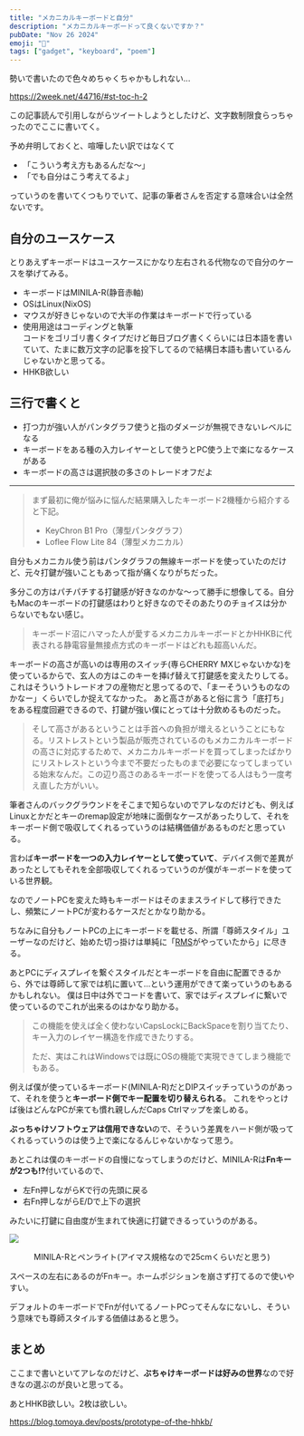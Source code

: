 ```yaml
---
title: "メカニカルキーボードと自分"
description: "メカニカルキーボードって良くないですか？"
pubDate: "Nov 26 2024"
emoji: "🦊"
tags: ["gadget", "keyboard", "poem"]
---
```


勢いで書いたので色々めちゃくちゃかもしれない...

https://2week.net/44716/#st-toc-h-2

この記事読んで引用しながらツイートしようとしたけど、文字数制限食らっちゃったのでここに書いてく。

予め弁明しておくと、喧嘩したい訳ではなくて

- 「こういう考え方もあるんだな～」
- 「でも自分はこう考えてるよ」

っていうのを書いてくつもりでいて、記事の筆者さんを否定する意味合いは全然ないです。

## 自分のユースケース

とりあえずキーボードはユースケースにかなり左右される代物なので自分のケースを挙げてみる。

- キーボードはMINILA-R(静音赤軸)
- OSはLinux(NixOS)
- マウスが好きじゃないので大半の作業はキーボードで行っている
- 使用用途はコーディングと執筆\
  コードをゴリゴリ書くタイプだけど毎日ブログ書くくらいには日本語を書いていて、たまに数万文字の記事を投下してるので結構日本語も書いているんじゃないかと思ってる。
- HHKB欲しい

## 三行で書くと

- 打つ力が強い人がパンタグラフ使うと指のダメージが無視できないレベルになる
- キーボードをある種の入力レイヤーとして使うとPC使う上で楽になるケースがある
- キーボードの高さは選択肢の多さのトレードオフだよ

---

> まず最初に俺が悩みに悩んだ結果購入したキーボード2機種から紹介すると下記。
>
> - KeyChron B1 Pro（薄型パンタグラフ）
> - Loflee Flow Lite 84（薄型メカニカル）

自分もメカニカル使う前はパンタグラフの無線キーボードを使っていたのだけど、元々打鍵が強いこともあって指が痛くなりがちだった。

多分この方はパチパチする打鍵感が好きなのかな～って勝手に想像してる。自分もMacのキーボードの打鍵感はわりと好きなのでそのあたりのチョイスは分からないでもない感じ。

> キーボード沼にハマった人が愛するメカニカルキーボードとかHHKBに代表される静電容量無接点方式のキーボードはどれも超高いんだ。

キーボードの高さが高いのは専用のスイッチ(専らCHERRY
MXじゃないかな)を使っているからで、玄人の方はこのキーを挿げ替えて打鍵感を変えたりしてる。
これはそういうトレードオフの産物だと思ってるので、「まーそういうものなのかなー」くらいでしか捉えてなかった。
あと高さがあると俗に言う「底打ち」をある程度回避できるので、打鍵が強い僕にとっては十分飲めるものだった。

> そして高さがあるということは手首への負担が増えるということにもなる。リストレストという製品が販売されているのもメカニカルキーボードの高さに対応するためで、メカニカルキーボードを買ってしまったばかりにリストレストという今まで不要だったものまで必要になってしまっている始末なんだ。この辺り高さのあるキーボードを使ってる人はもう一度考え直した方がいい。

筆者さんのバックグラウンドをそこまで知らないのでアレなのだけども、例えばLinuxとかだとキーのremap設定が地味に面倒なケースがあったりして、それをキーボード側で吸収してくれるっていうのは結構価値があるものだと思っている。

言わば**キーボードを一つの入力レイヤーとして使っていて**、デバイス側で差異があったとしてもそれを全部吸収してくれるっていうのが僕がキーボードを使っている世界観。

なのでノートPCを変えた時もキーボードはそのままスライドして移行できたし、頻繁にノートPCが変わるケースだとかなり助かる。

ちなみに自分もノートPCの上にキーボードを載せる、所謂「尊師スタイル」ユーザーなのだけど、始めた切っ掛けは単純に「[RMS](https://ja.wikipedia.org/wiki/%E3%83%AA%E3%83%81%E3%83%A3%E3%83%BC%E3%83%89%E3%83%BB%E3%82%B9%E3%83%88%E3%83%BC%E3%83%AB%E3%83%9E%E3%83%B3)がやっていたから」に尽きる。

あとPCにディスプレイを繋ぐスタイルだとキーボードを自由に配置できるから、外では尊師して家では机に置いて...という運用ができて楽っていうのもあるかもしれない。
僕は日中は外でコードを書いて、家ではディスプレイに繋いで使っているのでこれが出来るのはかなり助かる。

> この機能を使えば全く使わないCapsLockにBackSpaceを割り当てたり、キー入力のレイヤー構造を作成できたりする。
>
> ただ、実はこれはWindowsでは既にOSの機能で実現できてしまう機能でもある。

例えば僕が使っているキーボード(MINILA-R)だとDIPスイッチっていうのがあって、それを使うと**キーボード側でキー配置を切り替えられる**。
これをやっとけば後はどんなPCが来ても慣れ親しんだCaps Ctrlマップを楽しめる。

**ぶっちゃけソフトウェアは信用できない**ので、そういう差異をハード側が吸ってくれるっていうのは使う上で楽になるんじゃないかなって思う。

あとこれは僕のキーボードの自慢になってしまうのだけど、MINILA-Rは<strong>Fnキーが2つも!?</strong>付いているので、

- 左Fn押しながらKで行の先頭に戻る
- 右Fn押しながらE/Dで上下の選択

みたいに打鍵に自由度が生まれて快適に打鍵できるっていうのがある。

![](https://r2.comamoca.dev/2024-11-6-minilar-with-penlight.jpg)

<center>MINILA-Rとペンライト(アイマス規格なので25cmくらいだと思う)</center>

スペースの左右にあるのがFnキー。ホームポジションを崩さず打てるので使いやすい。

デフォルトのキーボードでFnが付いてるノートPCってそんなにないし、そういう意味でも尊師スタイルする価値はあると思う。

## まとめ

ここまで書いといてアレなのだけど、**ぶちゃけキーボードは好みの世界**なので好きなの選ぶのが良いと思ってる。

あとHHKB欲しい。2枚は欲しい。

https://blog.tomoya.dev/posts/prototype-of-the-hhkb/

[^1]: そんな場面ないよって言われたらそれまでなのだけど...
